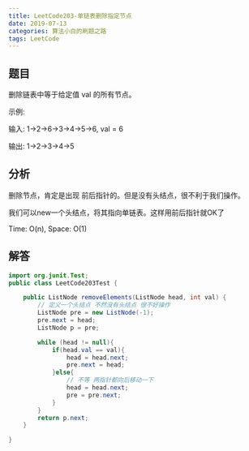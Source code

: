 ```yaml
---
title: LeetCode203-单链表删除指定节点
date: 2019-07-13
categories: 算法小白的刷题之路
tags: LeetCode
---
```


## 题目
删除链表中等于给定值 val 的所有节点。

示例:

输入: 1->2->6->3->4->5->6, val = 6

输出: 1->2->3->4->5


## 分析

删除节点，肯定是出现 前后指针的。但是没有头结点，很不利于我们操作。

我们可以new一个头结点，将其指向单链表。这样用前后指针就OK了

Time: O(n), Space: O(1)

## 解答

````java
import org.junit.Test;
public class LeetCode203Test {

	public ListNode removeElements(ListNode head, int val) {
		// 定义一个头结点 不然没有头结点 很不好操作
		ListNode pre = new ListNode(-1);
		pre.next = head;
		ListNode p = pre;

		while (head != null){
			if(head.val == val){
				head = head.next;
				pre.next = head;
			}else{
				// 不等 两指针都向后移动一下
				head = head.next;
				pre = pre.next;
			}
		}
		return p.next;
	}

}


````









